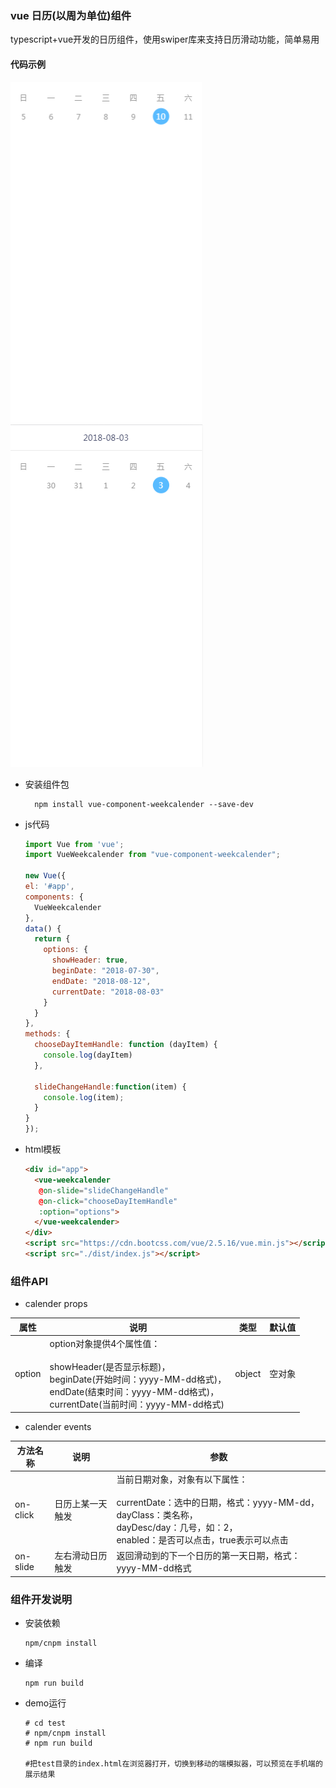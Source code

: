 ### vue 日历(以周为单位)组件

typescript+vue开发的日历组件，使用swiper库来支持日历滑动功能，简单易用

#### 代码示例

![image](https://github.com/ljcheibao/vue-component-weekcalender/blob/master/images/one.png)
![image](https://github.com/ljcheibao/vue-component-weekcalender/blob/master/images/two.png)

- 安装组件包
  ```
    npm install vue-component-weekcalender --save-dev
  ```

- js代码

  ```js
  import Vue from 'vue';
  import VueWeekcalender from "vue-component-weekcalender";

  new Vue({
  el: '#app',
  components: {
    VueWeekcalender
  },
  data() {
    return {
      options: {
        showHeader: true,
        beginDate: "2018-07-30",
        endDate: "2018-08-12",
        currentDate: "2018-08-03"
      }
    }
  },
  methods: {
    chooseDayItemHandle: function (dayItem) {
      console.log(dayItem)
    },

    slideChangeHandle:function(item) {
      console.log(item);
    }
  }
  });
  ```

- html模板

  ```html
  <div id="app">
    <vue-weekcalender 
     @on-slide="slideChangeHandle"
     @on-click="chooseDayItemHandle"
     :option="options">
    </vue-weekcalender>
  </div>
  <script src="https://cdn.bootcss.com/vue/2.5.16/vue.min.js"></script>
  <script src="./dist/index.js"></script>
  ```

### 组件API

- calender props

| 属性     | 说明                                       | 类型     | 默认值  |
| ------ | ---------------------------------------- | ------ | ---- |
| option | option对象提供4个属性值：<br><br>showHeader(是否显示标题)，<br>beginDate(开始时间：yyyy-MM-dd格式)，<br>endDate(结束时间：yyyy-MM-dd格式)，<br>currentDate(当前时间：yyyy-MM-dd格式) | object | 空对象  |


- calender  events

| 方法名称     | 说明       | 参数                                |
| -------- | -------- | --------------------------------- |
| on-click | 日历上某一天触发 | 当前日期对象，对象有以下属性：<br><br>currentDate：选中的日期，格式：yyyy-MM-dd，<br>dayClass：类名称，<br>dayDesc/day：几号，如：2，<br>enabled：是否可以点击，true表示可以点击                            |
| on-slide | 左右滑动日历触发 | 返回滑动到的下一个日历的第一天日期，格式：yyyy-MM-dd格式 |



### 组件开发说明

- 安装依赖

  ```
  npm/cnpm install
  ```

- 编译

  ```
  npm run build
  ```

- demo运行

  ```
  # cd test
  # npm/cnpm install
  # npm run build

  #把test目录的index.html在浏览器打开，切换到移动的端模拟器，可以预览在手机端的展示结果
  ```

  ​

